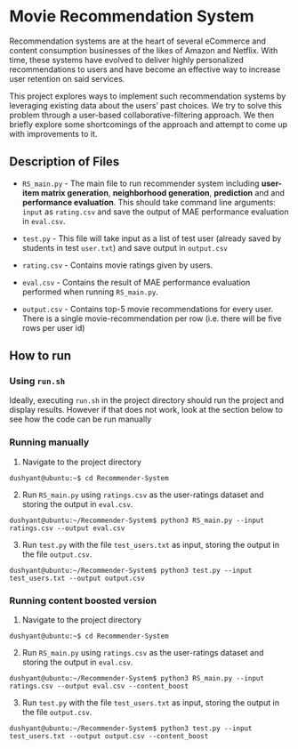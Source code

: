 # Movie Recommendation System
Recommendation systems are at the heart of several eCommerce and content consumption businesses of the likes of Amazon and Netflix. With time, these systems have evolved to deliver
highly personalized recommendations to users and have become an effective way to increase user retention on said services.

This project explores ways to implement such recommendation systems by leveraging existing data about the users’ past choices. We try to solve this problem through a user-based collaborative-filtering approach. We then briefly explore some shortcomings of the approach and attempt to come up with improvements to it.

## Description of Files
* `RS_main.py` - The main file to run recommender system including **user-item matrix generation**, **neighborhood generation**, **prediction** and and **performance evaluation**. This should take command line arguments: `input` as `rating.csv` and save the output of MAE performance evaluation in `eval.csv`.

* `test.py` - This file will take input as a list of test user (already saved by students in test `user.txt`) and save output in `output.csv`

* `rating.csv` - Contains movie ratings given by users.

* `eval.csv` - Contains the result of MAE performance evaluation performed when running `RS_main.py`.

* `output.csv` - Contains top-5 movie recommendations for every user. There is a single movie-recommendation per row (i.e. there will be five rows per user id)

## How to run
### Using `run.sh`
Ideally, executing `run.sh` in the project directory should run the project and display results. However if that does not work, look at the section below to see how the code can be run manually

### Running manually
1. Navigate to the project directory
```console
dushyant@ubuntu:~$ cd Recommender-System
```

2. Run `RS_main.py` using `ratings.csv` as the user-ratings dataset and storing the output in `eval.csv`.
```console
dushyant@ubuntu:~/Recommender-System$ python3 RS_main.py --input ratings.csv --output eval.csv
```

3. Run `test.py` with the file `test_users.txt` as input, storing the output in the file `output.csv`.
```console
dushyant@ubuntu:~/Recommender-System$ python3 test.py --input test_users.txt --output output.csv
```

### Running content boosted version
1. Navigate to the project directory
```console
dushyant@ubuntu:~$ cd Recommender-System
```

2. Run `RS_main.py` using `ratings.csv` as the user-ratings dataset and storing the output in `eval.csv`.
```console
dushyant@ubuntu:~/Recommender-System$ python3 RS_main.py --input ratings.csv --output eval.csv --content_boost
```

3. Run `test.py` with the file `test_users.txt` as input, storing the output in the file `output.csv`.
```console
dushyant@ubuntu:~/Recommender-System$ python3 test.py --input test_users.txt --output output.csv --content_boost
```

